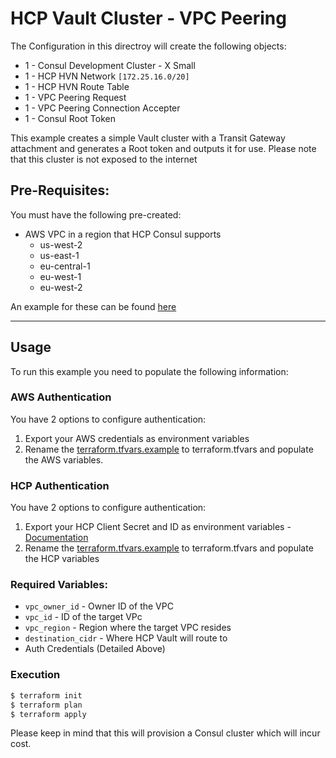 # HCP Vault Cluster - VPC Peering

The Configuration in this directroy will create the following objects:

- 1 - Consul Development Cluster - X Small
- 1 - HCP HVN Network `[172.25.16.0/20]`
- 1 - HCP HVN Route Table
- 1 - VPC Peering Request
- 1 - VPC Peering Connection Accepter
- 1 - Consul Root Token


This example creates a simple Vault cluster with a Transit Gateway attachment and generates a Root token and outputs it for use. Please note that this cluster is not exposed to the internet

## Pre-Requisites:
You must have the following pre-created:
- AWS VPC in a region that HCP Consul supports
  - us-west-2
  - us-east-1
  - eu-central-1
  - eu-west-1
  - eu-west-2

An example for these can be found [here]()

---
## Usage

To run this example you need to populate the following information:

### AWS Authentication
You have 2 options to configure authentication:

1. Export your AWS credentials as environment variables 
2. Rename the [terraform.tfvars.example](/terraform.tfvars.example) to terraform.tfvars and populate the AWS variables.

### HCP Authentication
You have 2 options to configure authentication:
1. Export your HCP Client Secret and ID as environment variables - [Documentation](https://registry.terraform.io/providers/hashicorp/hcp/latest/docs/guides/auth)
2. Rename the [terraform.tfvars.example](/terraform.tfvars.example) to terraform.tfvars and populate the HCP variables

### Required Variables:
- `vpc_owner_id`  - Owner ID of the VPC
- `vpc_id` - ID of the target VPc
- `vpc_region` - Region where the target VPC resides
- `destination_cidr` - Where HCP Vault will route to
- Auth Credentials (Detailed Above)


### Execution

```bash
$ terraform init
$ terraform plan
$ terraform apply
```

Please keep in mind that this will provision a Consul cluster which will incur cost. 